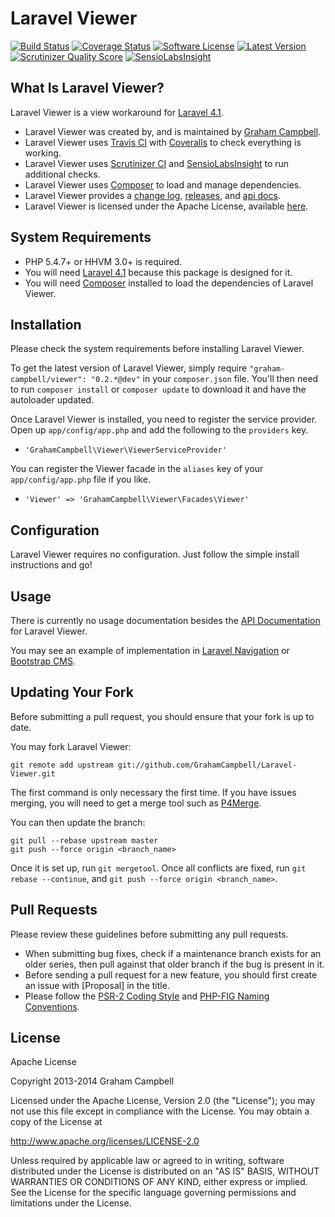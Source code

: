 Laravel Viewer
==============


[![Build Status](https://img.shields.io/travis/GrahamCampbell/Laravel-Viewer/master.svg)](https://travis-ci.org/GrahamCampbell/Laravel-Viewer)
[![Coverage Status](https://img.shields.io/coveralls/GrahamCampbell/Laravel-Viewer/master.svg)](https://coveralls.io/r/GrahamCampbell/Laravel-Viewer)
[![Software License](https://img.shields.io/badge/license-Apache%202.0-brightgreen.svg)](https://github.com/GrahamCampbell/Laravel-Viewer/blob/master/LICENSE.md)
[![Latest Version](https://img.shields.io/github/release/GrahamCampbell/Laravel-Viewer.svg)](https://github.com/GrahamCampbell/Laravel-Viewer/releases)
[![Scrutinizer Quality Score](https://scrutinizer-ci.com/g/GrahamCampbell/Laravel-Viewer/badges/quality-score.png?s=4fd9b3b3b089dec1525c14e62d06aba785436bdd)](https://scrutinizer-ci.com/g/GrahamCampbell/Laravel-Viewer)
[![SensioLabsInsight](https://insight.sensiolabs.com/projects/04eb190d-28d1-47c5-94e0-1e47c3bc84bf/mini.png)](https://insight.sensiolabs.com/projects/04eb190d-28d1-47c5-94e0-1e47c3bc84bf)


## What Is Laravel Viewer?

Laravel Viewer is a view workaround for [Laravel 4.1](http://laravel.com).

* Laravel Viewer was created by, and is maintained by [Graham Campbell](https://github.com/GrahamCampbell).
* Laravel Viewer uses [Travis CI](https://travis-ci.org/GrahamCampbell/Laravel-Viewer) with [Coveralls](https://coveralls.io/r/GrahamCampbell/Laravel-Viewer) to check everything is working.
* Laravel Viewer uses [Scrutinizer CI](https://scrutinizer-ci.com/g/GrahamCampbell/Laravel-Viewer) and [SensioLabsInsight](https://insight.sensiolabs.com/projects/04eb190d-28d1-47c5-94e0-1e47c3bc84bf) to run additional checks.
* Laravel Viewer uses [Composer](https://getcomposer.org) to load and manage dependencies.
* Laravel Viewer provides a [change log](https://github.com/GrahamCampbell/Laravel-Viewer/blob/master/CHANGELOG.md), [releases](https://github.com/GrahamCampbell/Laravel-Viewer/releases), and [api docs](http://grahamcampbell.github.io/Laravel-Viewer).
* Laravel Viewer is licensed under the Apache License, available [here](https://github.com/GrahamCampbell/Laravel-Viewer/blob/master/LICENSE.md).


## System Requirements

* PHP 5.4.7+ or HHVM 3.0+ is required.
* You will need [Laravel 4.1](http://laravel.com) because this package is designed for it.
* You will need [Composer](https://getcomposer.org) installed to load the dependencies of Laravel Viewer.


## Installation

Please check the system requirements before installing Laravel Viewer.

To get the latest version of Laravel Viewer, simply require `"graham-campbell/viewer": "0.2.*@dev"` in your `composer.json` file. You'll then need to run `composer install` or `composer update` to download it and have the autoloader updated.

Once Laravel Viewer is installed, you need to register the service provider. Open up `app/config/app.php` and add the following to the `providers` key.

* `'GrahamCampbell\Viewer\ViewerServiceProvider'`

You can register the Viewer facade in the `aliases` key of your `app/config/app.php` file if you like.

* `'Viewer' => 'GrahamCampbell\Viewer\Facades\Viewer'`


## Configuration

Laravel Viewer requires no configuration. Just follow the simple install instructions and go!


## Usage

There is currently no usage documentation besides the [API Documentation](http://grahamcampbell.github.io/Laravel-Viewer
) for Laravel Viewer.

You may see an example of implementation in [Laravel Navigation](https://github.com/GrahamCampbell/Laravel-Navigation) or [Bootstrap CMS](https://github.com/GrahamCampbell/Bootstrap-CMS).


## Updating Your Fork

Before submitting a pull request, you should ensure that your fork is up to date.

You may fork Laravel Viewer:

    git remote add upstream git://github.com/GrahamCampbell/Laravel-Viewer.git

The first command is only necessary the first time. If you have issues merging, you will need to get a merge tool such as [P4Merge](http://perforce.com/product/components/perforce_visual_merge_and_diff_tools).

You can then update the branch:

    git pull --rebase upstream master
    git push --force origin <branch_name>

Once it is set up, run `git mergetool`. Once all conflicts are fixed, run `git rebase --continue`, and `git push --force origin <branch_name>`.


## Pull Requests

Please review these guidelines before submitting any pull requests.

* When submitting bug fixes, check if a maintenance branch exists for an older series, then pull against that older branch if the bug is present in it.
* Before sending a pull request for a new feature, you should first create an issue with [Proposal] in the title.
* Please follow the [PSR-2 Coding Style](https://github.com/php-fig/fig-standards/blob/master/accepted/PSR-2-coding-style-guide.md) and [PHP-FIG Naming Conventions](https://github.com/php-fig/fig-standards/blob/master/bylaws/002-psr-naming-conventions.md).


## License

Apache License

Copyright 2013-2014 Graham Campbell

Licensed under the Apache License, Version 2.0 (the "License");
you may not use this file except in compliance with the License.
You may obtain a copy of the License at

 http://www.apache.org/licenses/LICENSE-2.0

Unless required by applicable law or agreed to in writing, software
distributed under the License is distributed on an "AS IS" BASIS,
WITHOUT WARRANTIES OR CONDITIONS OF ANY KIND, either express or implied.
See the License for the specific language governing permissions and
limitations under the License.
